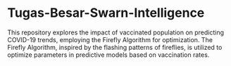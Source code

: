 # Tugas-Besar-Swarn-Intelligence
This repository explores the impact of vaccinated population on predicting COVID-19 trends, employing the Firefly Algorithm for optimization. The Firefly Algorithm, inspired by the flashing patterns of fireflies, is utilized to optimize parameters in predictive models based on vaccination rates.
